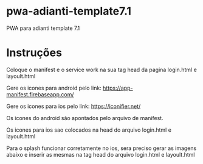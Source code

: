 # pwa-adianti-template7.1
PWA para adianti template 7.1

# Instruções

Coloque o manifest e o service work na sua tag head da pagina login.html e layoult.html

<link rel="manifest" href="/manifest.json">
<script src="sw-register.js"></script>
    
Gere os icones para android pelo link:
https://app-manifest.firebaseapp.com/

Gere os icones para ios pelo link:
https://iconifier.net/

Os icones do android são apontados pelo arquivo de manifest.

Os icones para ios sao colocados na head do arquivo login.html e layoult.html

<link rel="shortcut icon" href="app/templates/theme3/icons/favicon.ico" type="image/x-icon" />
<link rel="apple-touch-icon" href="app/templates/theme3/icons/apple-touch-icon.png" />
<link rel="apple-touch-icon" sizes="57x57" href="app/templates/theme3/icons/apple-touch-icon-57x57.png" />
<link rel="apple-touch-icon" sizes="72x72" href="app/templates/theme3/icons/apple-touch-icon-72x72.png" />
<link rel="apple-touch-icon" sizes="76x76" href="app/templates/theme3/icons/apple-touch-icon-76x76.png" />
<link rel="apple-touch-icon" sizes="114x114" href="app/templates/theme3/icons/apple-touch-icon-114x114.png" />
<link rel="apple-touch-icon" sizes="120x120" href="app/templates/theme3/icons/apple-touch-icon-120x120.png" />
<link rel="apple-touch-icon" sizes="144x144" href="app/templates/theme3/icons/apple-touch-icon-144x144.png" />
<link rel="apple-touch-icon" sizes="152x152" href="app/templates/theme3/icons/apple-touch-icon-152x152.png" />
<link rel="apple-touch-icon" sizes="180x180" href="app/templates/theme3/icons/apple-touch-icon-180x180.png" />

Para o splash funcionar corretamente no ios, sera preciso gerar as imagens abaixo e inserir as mesmas na tag head do arquivo login.html e layoult.html

<link href="app/templates/theme3/icons/iphone5_splash.png" media="(device-width: 320px) and (device-height: 568px) and (-webkit-device-pixel-ratio: 2)" rel="apple-touch-startup-image" />
<link href="app/templates/theme3/icons/iphone6_splash.png" media="(device-width: 375px) and (device-height: 667px) and (-webkit-device-pixel-ratio: 2)" rel="apple-touch-startup-image" />
<link href="app/templates/theme3/icons/iphoneplus_splash.png" media="(device-width: 621px) and (device-height: 1104px) and (-webkit-device-pixel-ratio: 3)" rel="apple-touch-startup-image" />
<link href="app/templates/theme3/icons/iphonex_splash.png" media="(device-width: 375px) and (device-height: 812px) and (-webkit-device-pixel-ratio: 3)" rel="apple-touch-startup-image" />
<link href="app/templates/theme3/icons/iphonexr_splash.png" media="(device-width: 414px) and (device-height: 896px) and (-webkit-device-pixel-ratio: 2)" rel="apple-touch-startup-image" />
<link href="app/templates/theme3/icons/iphonexsmax_splash.png" media="(device-width: 414px) and (device-height: 896px) and (-webkit-device-pixel-ratio: 3)" rel="apple-touch-startup-image" />
<link href="app/templates/theme3/icons/ipad_splash.png" media="(device-width: 768px) and (device-height: 1024px) and (-webkit-device-pixel-ratio: 2)" rel="apple-touch-startup-image" />
<link href="app/templates/theme3/icons/ipadpro1_splash.png" media="(device-width: 834px) and (device-height: 1112px) and (-webkit-device-pixel-ratio: 2)" rel="apple-touch-startup-image" />
<link href="app/templates/theme3/icons/ipadpro3_splash.png" media="(device-width: 834px) and (device-height: 1194px) and (-webkit-device-pixel-ratio: 2)" rel="apple-touch-startup-image" />
<link href="app/templates/theme3/icons/ipadpro2_splash.png" media="(device-width: 1024px) and (device-height: 1366px) and (-webkit-device-pixel-ratio: 2)" rel="apple-touch-startup-image" />
